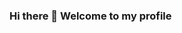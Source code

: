 ### Hi there 👋 Welcome to my profile 

<!--
**Kaiserr13/Kaiserr13** is a ✨ _special_ ✨ repository, my name is Kaiser.

Here are some ideas to get you started:

- 🔭 I'm developing in the JavaScript language
- 🌱 I'm studying at Alura
- 👯 I use this space to organize and share my projects developed.
- 🤔 
-->
